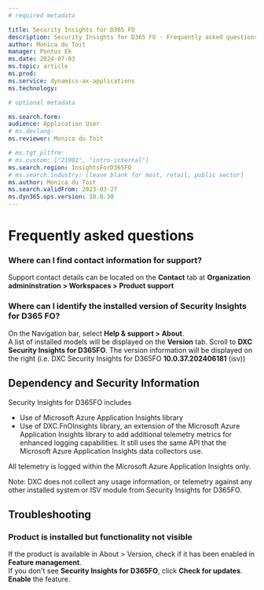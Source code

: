 ```yaml
---
# required metadata

title: Security Insights for D365 FO
description: Security Insights for D365 FO - Frequently asked questions
author: Monica du Toit
manager: Pontus Ek
ms.date: 2024-07-03
ms.topic: article
ms.prod: 
ms.service: dynamics-ax-applications
ms.technology: 

# optional metadata

ms.search.form:  
audience: Application User
# ms.devlang: 
ms.reviewer: Monica du Toit

# ms.tgt_pltfrm: 
# ms.custom: ["21901", "intro-internal"]
ms.search.region: InsightsForD365FO
# ms.search.industry: [leave blank for most, retail, public sector]
ms.author: Monica du Toit
ms.search.validFrom: 2023-03-27
ms.dyn365.ops.version: 10.0.30
---
```


# Frequently asked questions

### Where can I find contact information for support?
Support contact details can be located on the **Contact** tab at **Organization admininstration > Workspaces > Product support**

### Where can I identify the installed version of Security Insights for D365 FO?
On the Navigation bar, select **Help & support > About**. <br>
A list of installed models will be displayed on the **Version** tab.  Scroll to **DXC Security Insights for D365FO**. The version information will be displayed on the right (i.e. DXC Security Insights for D365FO  **10.0.37.202406181** (isv))

## Dependency and Security Information

Security Insights for D365FO includes

- Use of Microsoft Azure Application Insights library
- Use of DXC.FnOInsights library, an extension of the Microsoft Azure Application Insights library to add additional telemetry metrics for enhanced logging capabilities. It still uses the same API that the Microsoft Azure Application Insights data collectors use.

All telemetry is logged within the Microsoft Azure Application Insights only.

Note: DXC does not collect any usage information, or telemetry against any other installed system or ISV module from Security Insights for D365FO. 

## 	Troubleshooting

###   Product is installed but functionality not visible
If the product is available in About > Version, check if it has been enabled in **Feature management**. <br>
If you don't see **Security Insights for D365FO**, click **Check for updates**. <br>
**Enable** the feature. <br>
  

